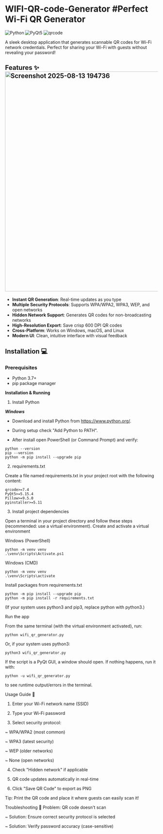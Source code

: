 # WIFI-QR-code-Generator  #Perfect Wi-Fi QR Generator

![Python](https://img.shields.io/badge/Python-3.7+-blue.svg)
![PyQt5](https://img.shields.io/badge/PyQt5-5.15+-green.svg)
![qrcode](https://img.shields.io/badge/qrcode-7.4+-yellowgreen.svg)

A sleek desktop application that generates scannable QR codes for Wi-Fi network credentials. Perfect for sharing your Wi-Fi with guests without revealing your password!


## Features ✨<img width="895" height="724" alt="Screenshot 2025-08-13 194736" src="https://github.com/user-attachments/assets/928d1156-4ec1-4e12-b551-b61f2ce732ba" />

- **Instant QR Generation**: Real-time updates as you type
- **Multiple Security Protocols**: Supports WPA/WPA2, WPA3, WEP, and open networks
- **Hidden Network Support**: Generates QR codes for non-broadcasting networks
- **High-Resolution Export**: Save crisp 600 DPI QR codes
- **Cross-Platform**: Works on Windows, macOS, and Linux
- **Modern UI**: Clean, intuitive interface with visual feedback

## Installation 💻

### Prerequisites
- Python 3.7+
- pip package manager

**Installation & Running**
  1. Install Python

**_Windows_**

* Download and install Python from https://www.python.org/.

* During setup check "Add Python to PATH".

* After install open PowerShell (or Command Prompt) and verify:
```
python --version
pip --version
python -m pip install --upgrade pip
```

2. requirements.txt

Create a file named requirements.txt in your project root with the following content:
```
qrcode>=7.4
PyQt5>=5.15.4
Pillow>=9.5.0
pyinstaller>=5.11
```

3. Install project dependencies

Open a terminal in your project directory and follow these steps (recommended: use a virtual environment).
Create and activate a virtual environment

Windows (PowerShell)
```
python -m venv venv
.\venv\Scripts\Activate.ps1
```

Windows (CMD)
```
python -m venv venv
.\venv\Scripts\activate
```

Install packages from requirements.txt
```
python -m pip install --upgrade pip
python -m pip install -r requirements.txt
```
(If your system uses python3 and pip3, replace python with python3.)

Run the app

From the same terminal (with the virtual environment activated), run:
```
python wifi_qr_generator.py
```

Or, if your system uses python3:
```
python3 wifi_qr_generator.py
```

If the script is a PyQt GUI, a window should open. If nothing happens, run it with:
```
python -u wifi_qr_generator.py
```
to see runtime output/errors in the terminal.


Usage Guide 🚀
1. Enter your Wi-Fi network name (SSID)

2. Type your Wi-Fi password

3. Select security protocol:

~ WPA/WPA2 (most common)

~ WPA3 (latest security)

~ WEP (older networks)

~ None (open networks)

4. Check "Hidden network" if applicable

5. QR code updates automatically in real-time

6. Click "Save QR Code" to export as PNG

Tip: Print the QR code and place it where guests can easily scan it!

 Troubleshooting 🔧
Problem: QR code doesn't scan

~ Solution: Ensure correct security protocol is selected

~ Solution: Verify password accuracy (case-sensitive)
